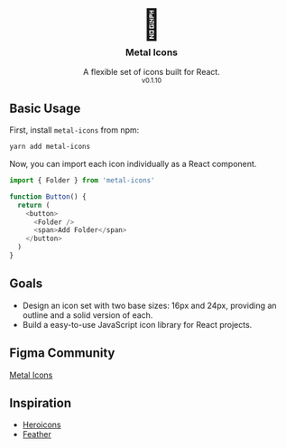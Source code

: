 <p align="center"
  style="
    font-size: 3.25rem;
    margin: 0;
    padding: 0;
    border: 0 none;
  ">
  <span>
    🤘
  </span
</p>

<h3 align="center" style="margin-top: 0.5rem;">Metal Icons</h3>

<p align="center">
  A flexible set of icons built for React.
  <br>
  <small>v0.1.10</small>
</p>

## Basic Usage

First, install `metal-icons` from npm:

```bash
yarn add metal-icons
```

Now, you can import each icon individually as a React component.

```JavaScript
import { Folder } from 'metal-icons'

function Button() {
  return (
    <button>
      <Folder />
      <span>Add Folder</span>
    </button>
  )
}
```

## Goals

- Design an icon set with two base sizes: 16px and 24px, providing an outline and a solid version of each.
- Build a easy-to-use JavaScript icon library for React projects.

## Figma Community

[Metal Icons](https://www.figma.com/community/file/1275692756020345515/Metal-Icons)

## Inspiration

- [Heroicons](https://heroicons.com/)
- [Feather](https://feathericons.com/)

